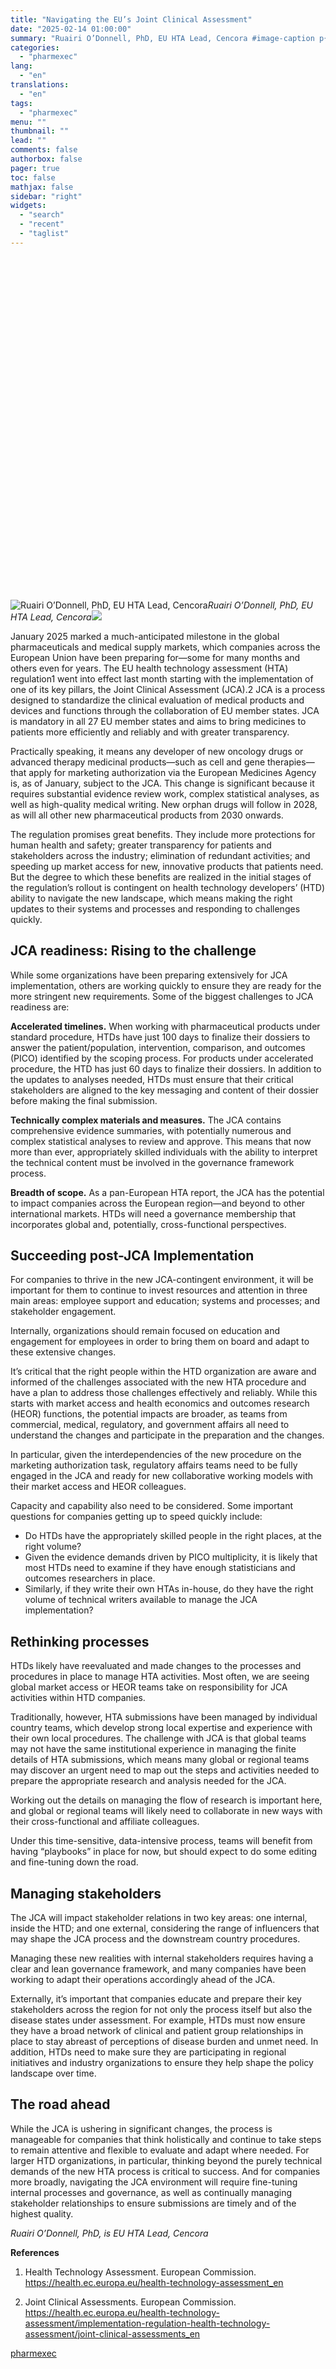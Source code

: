 ```yaml
---
title: "Navigating the EU’s Joint Clinical Assessment"
date: "2025-02-14 01:00:00"
summary: "Ruairi O’Donnell, PhD, EU HTA Lead, Cencora #image-caption p{ font-size: 12px; max-width: 525px; margin: 0 auto; text-align: center; } January 2025 marked a much-anticipated milestone in the global pharmaceuticals and medical supply markets, which companies across the European Union have been preparing for—some for many months and others even for..."
categories:
  - "pharmexec"
lang:
  - "en"
translations:
  - "en"
tags:
  - "pharmexec"
menu: ""
thumbnail: ""
lead: ""
comments: false
authorbox: false
pager: true
toc: false
mathjax: false
sidebar: "right"
widgets:
  - "search"
  - "recent"
  - "taglist"
---
```


![](data:image/svg+xml,%3csvg%20xmlns=%27http://www.w3.org/2000/svg%27%20version=%271.1%27%20width=%27500%27%20height=%27549%27/%3e)![Ruairi O’Donnell, PhD, EU HTA Lead, Cencora](data:image/gif;base64,R0lGODlhAQABAIAAAAAAAP///yH5BAEAAAAALAAAAAABAAEAAAIBRAA7 "Ruairi O’Donnell, PhD, EU HTA Lead, Cencora")![Ruairi O’Donnell, PhD, EU HTA Lead, Cencora](/_next/image?url=https%3A%2F%2Fcdn.sanity.io%2Fimages%2F0vv8moc6%2Fpharmexec%2F61ca9196733b5ca82818bfccbe45e3bd2901316d-500x549.jpg%3Ffit%3Dcrop%26auto%3Dformat&w=1080&q=75 "Ruairi O’Donnell, PhD, EU HTA Lead, Cencora")*Ruairi O’Donnell, PhD, EU HTA Lead, Cencora*![](https://cdn.sanity.io/images/0vv8moc6/pharmexec/61ca9196733b5ca82818bfccbe45e3bd2901316d-500x549.jpg?fit=crop&auto=format)

January 2025 marked a much-anticipated milestone in the global pharmaceuticals and medical supply markets, which companies across the European Union have been preparing for—some for many months and others even for years. The EU health technology assessment (HTA) regulation1 went into effect last month starting with the implementation of one of its key pillars, the Joint Clinical Assessment (JCA).2 JCA is a process designed to standardize the clinical evaluation of medical products and devices and functions through the collaboration of EU member states. JCA is mandatory in all 27 EU member states and aims to bring medicines to patients more efficiently and reliably and with greater transparency.

Practically speaking, it means any developer of new oncology drugs or advanced therapy medicinal products—such as cell and gene therapies—that apply for marketing authorization via the European Medicines Agency is, as of January, subject to the JCA. This change is significant because it requires substantial evidence review work, complex statistical analyses, as well as high-quality medical writing. New orphan drugs will follow in 2028, as will all other new pharmaceutical products from 2030 onwards.

The regulation promises great benefits. They include more protections for human health and safety; greater transparency for patients and stakeholders across the industry; elimination of redundant activities; and speeding up market access for new, innovative products that patients need. But the degree to which these benefits are realized in the initial stages of the regulation’s rollout is contingent on health technology developers’ (HTD) ability to navigate the new landscape, which means making the right updates to their systems and processes and responding to challenges quickly.

**JCA readiness: Rising to the challenge**
------------------------------------------

While some organizations have been preparing extensively for JCA implementation, others are working quickly to ensure they are ready for the more stringent new requirements. Some of the biggest challenges to JCA readiness are:

**Accelerated timelines.** When working with pharmaceutical products under standard procedure, HTDs have just 100 days to finalize their dossiers to answer the patient/population, intervention, comparison, and outcomes (PICO) identified by the scoping process. For products under accelerated procedure, the HTD has just 60 days to finalize their dossiers. In addition to the updates to analyses needed, HTDs must ensure that their critical stakeholders are aligned to the key messaging and content of their dossier before making the final submission.

**Technically complex materials and measures.** The JCA contains comprehensive evidence summaries, with potentially numerous and complex statistical analyses to review and approve. This means that now more than ever, appropriately skilled individuals with the ability to interpret the technical content must be involved in the governance framework process.

**Breadth of scope.** As a pan-European HTA report, the JCA has the potential to impact companies across the European region—and beyond to other international markets. HTDs will need a governance membership that incorporates global and, potentially, cross-functional perspectives.

**Succeeding post-JCA Implementation**
--------------------------------------

For companies to thrive in the new JCA-contingent environment, it will be important for them to continue to invest resources and attention in three main areas: employee support and education; systems and processes; and stakeholder engagement.

Internally, organizations should remain focused on education and engagement for employees in order to bring them on board and adapt to these extensive changes.

It’s critical that the right people within the HTD organization are aware and informed of the challenges associated with the new HTA procedure and have a plan to address those challenges effectively and reliably. While this starts with market access and health economics and outcomes research (HEOR) functions, the potential impacts are broader, as teams from commercial, medical, regulatory, and government affairs all need to understand the changes and participate in the preparation and the changes.

In particular, given the interdependencies of the new procedure on the marketing authorization task, regulatory affairs teams need to be fully engaged in the JCA and ready for new collaborative working models with their market access and HEOR colleagues.

Capacity and capability also need to be considered. Some important questions for companies getting up to speed quickly include:

* Do HTDs have the appropriately skilled people in the right places, at the right volume?
* Given the evidence demands driven by PICO multiplicity, it is likely that most HTDs need to examine if they have enough statisticians and outcomes researchers in place.
* Similarly, if they write their own HTAs in-house, do they have the right volume of technical writers available to manage the JCA implementation?

**Rethinking processes**
------------------------

HTDs likely have reevaluated and made changes to the processes and procedures in place to manage HTA activities. Most often, we are seeing global market access or HEOR teams take on responsibility for JCA activities within HTD companies.

Traditionally, however, HTA submissions have been managed by individual country teams, which develop strong local expertise and experience with their own local procedures. The challenge with JCA is that global teams may not have the same institutional experience in managing the finite details of HTA submissions, which means many global or regional teams may discover an urgent need to map out the steps and activities needed to prepare the appropriate research and analysis needed for the JCA.

Working out the details on managing the flow of research is important here, and global or regional teams will likely need to collaborate in new ways with their cross-functional and affiliate colleagues.

Under this time-sensitive, data-intensive process, teams will benefit from having “playbooks” in place for now, but should expect to do some editing and fine-tuning down the road.

**Managing stakeholders**
-------------------------

The JCA will impact stakeholder relations in two key areas: one internal, inside the HTD; and one external, considering the range of influencers that may shape the JCA process and the downstream country procedures.

Managing these new realities with internal stakeholders requires having a clear and lean governance framework, and many companies have been working to adapt their operations accordingly ahead of the JCA.

Externally, it’s important that companies educate and prepare their key stakeholders across the region for not only the process itself but also the disease states under assessment. For example, HTDs must now ensure they have a broad network of clinical and patient group relationships in place to stay abreast of perceptions of disease burden and unmet need. In addition, HTDs need to make sure they are participating in regional initiatives and industry organizations to ensure they help shape the policy landscape over time.

**The road ahead**
------------------

While the JCA is ushering in significant changes, the process is manageable for companies that think holistically and continue to take steps to remain attentive and flexible to evaluate and adapt where needed. For larger HTD organizations, in particular, thinking beyond the purely technical demands of the new HTA process is critical to success. And for companies more broadly, navigating the JCA environment will require fine-tuning internal processes and governance, as well as continually managing stakeholder relationships to ensure submissions are timely and of the highest quality.

*Ruairi O’Donnell, PhD, is EU HTA Lead, Cencora*

**References**

1. Health Technology Assessment. European Commission. <https://health.ec.europa.eu/health-technology-assessment_en>

2. Joint Clinical Assessments. European Commission. <https://health.ec.europa.eu/health-technology-assessment/implementation-regulation-health-technology-assessment/joint-clinical-assessments_en>

[pharmexec](https://www.pharmexec.com/view/navigating-the-eu-s-joint-clinical-assessment)
